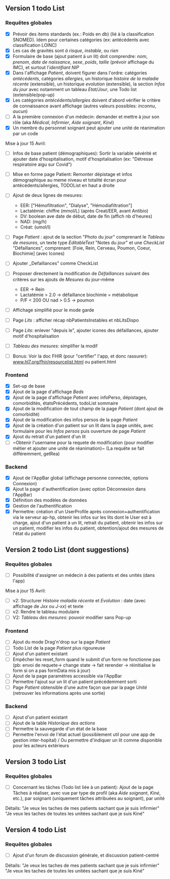 ## Version 1 todo List

### Requêtes globales

- [x] Prévoir des items standards (ex.: Poids en db) (lié à la classification SNOMED). Idem pour certaines catégories (ex: antécédents avec classification LOINC)
- [x] Les cas de gravités sont _à risque_, _instable_, ou _rien_
- [x] Formulaire de base (ajout patient à un lit) doit comprendre: _nom_, _prenom_, _date de naissance_, _sexe_, _poids_, _taille_ (prévoir affichage du IMC), et surtout l'_identifiant NIP_
- [x] Dans l'affichage _Patient_, doivent figurer dans l'ordre: catégories _antécédents_, catégories _allergies_, un historique _histoire de la maladie récente_ (extensible), un historique _evolution_ (extensible), la section _Infos du jour_ avec notamment un tableau _Etat/Jour_, une Todo list (extensible/pop-up)
- [x] Les catégories _antécédents/allergies_ doivent d'abord vérifier le critère de connaissance avant affichage (autres valeurs possibles: _inconnu_, _aucun_)
- [ ] A la première connexion d'un médecin: demander et mettre à jour son rôle (aka _Médical_, _Infirmier_, _Aide soignant_, _Kiné_)
- [x] Un membre du personnel soignant peut ajouter une unité de réanimation par un code

Mise à jour 15 Avril:

- [ ] Infos de base patient (démographiques): Sortir la variable sévérité et ajouter date d'hospitalisation, motif d'hospitalisation (ex: "Détresse respiratoire aigu sur Covid")
- [ ] Mise en forme page Patient: Remonter dépistage et infos démographique au meme niveau et totalité écran pour antécédents/allergies, TODOList en haut a droite
- [ ] Ajout de deux lignes de mesures:
    - EER: ["Hémofiltration", "Dialyse", "Hémodiafiltration"]
    - Lactatémie: chiffre  (mmol/L) (après Creat/EER, avant Antibio)
    - DV: boolean ave date de début, date de fin (affich nb d'heures)
    - NAD: (mg/h)
    - Créat: (umol/l)
- [ ] Page _Patient_ :  ajout de la section "Photo du jour" comprenant le _Tableau de mesures_, un texte type _EditableText_ "Notes du jour" et une _CheckList_ "Défaillances", comprenant: [Foie, Rein, Cerveau, Poumon, Coeur, Biochimie] (avec Icones)
- [ ] Ajouter _Defaillances" comme CheckList
- [ ] Proposer directement la modification de _Défaillances_ suivant des critères sur les ajouts de _Mesures_ du jour-même
    - EER -> Rein
    - Lactatémie > 2.0 -> défaillance biochimie = métabolique
    - P/F < 200 OU nad > 0.5 -> poumon
- [ ] Affichage simplifié pour le mode garde
- [ ] Page _Lits_ : afficher récap nbPatientsInstables et nbLitsDispo
- [ ] Page _Lits_: enlever "depuis le", ajouter icones des défaillances, ajouter motif d'hospitalisation
- [ ] _Tableau des mesures_: simplifier la modif
- [ ] Bonus: Voir la doc FHIR (pour "certifier" l'app, et donc rassurer): www.hl7.org/fhir/resourcelist.html ou patient.html


### Frontend

- [x] Set-up de base
- [x] Ajout de la page d'affichage _Beds_
- [x] Ajout de la page d'affichage _Patient_ avec infoPerso, dépistages, comorbidités, étatsPrécédents, todoList sommaire
- [x] Ajout de la modification de tout champ de la page _Patient_ (dont ajout de comorbidité)
- [x] Ajout de la modification des infos persos de la page _Patient_
- [x] Ajout de la création d'un patient sur un lit dans la page unités, avec formulaire pour les _Infos persos_ puis ouverture de page _Patient_
- [x] Ajout du retrait d'un patient d'un lit
- [ ] ~Obtenir l'username pour la requete de modification (pour modifier métier et ajouter une unité de réanimation)~ (La requête se fait différemment, getRea)

### Backend

- [x] Ajout de l'AppBar global (affichage personne connectée, options Connexion)
- [x] Ajout la page d'authentification (avec option Déconnexion dans l'AppBar)
- [x] Définition des modèles de données
- [x] Gestion de l'authentification
- [x] Permettre: création d'un UserProfile après connexion+authentification via le serveur ap-hp, obtenir les infos sur les lits dont le User est à charge, ajout d'un patient à un lit, retrait du patient, obtenir les infos sur un patient, modifier les infos du patient, obtention/ajout des mesures de l'état du patient

## Version 2 todo List (dont suggestions)

### Requêtes globales

- [ ] Possibilité d'assigner un médecin à des patients et des unités (dans l'app)

Mise à jour 15 Avril:

- [ ] v2: Structurer _Histoire maladie récente_ et _Evolution_ : date (avec affichage de _Jxx_ ou _J-xx_) et texte
- [ ] v2: Rendre le tableau modulaire
- [ ] V2: _Tableau des mesures_: pouvoir modifier sans Pop-up

### Frontend

- [ ] Ajout du mode Drag'n'drop sur la page _Patient_
- [ ] Todo List de la page _Patient_ plus rigoureuse
- [ ] Ajout d'un patient existant
- [ ] Empêcher les reset_form quand le submit d'un form ne fonctionne pas (pb: envoi de requete-> change state -> fait rerender -> réinitialise le form si on a pas formData mis à jour)
- [ ] Ajout de la page paramètres accessible via l'AppBar
- [ ] Permettre l'ajout sur un lit d'un patient précédemment sorti
- [ ] Page _Patient_ obtensible d'une autre façon que par la page _Unité_ (retrouver les informations après une sortie)

### Backend

- [ ] Ajout d'un patient existant
- [ ] Ajout de la table _Historique des actions_
- [ ] Permettre la sauvegarde d'un état de la base
- [ ] Permettre l'envoi de l'état actuel (possiblement util pour une app de gestion inter-hopital) / Ou permettre d'indiquer un lit comme disponible pour les acteurs extérieurs

## Version 3 todo List

### Requêtes globales

- [ ] Concernant les tâches (Todo list liée à un patient): Ajout de la page Tâches à réaliser, avec vue par type de profil (aka _Aide soignant_, _Kiné_, etc.), par soignant (uniquement tâches attribuées au soignant), par unité

Détails:
"Je veux les taches de mes patients sachant que je suis infirmier"
"Je veux les taches de toutes les unitées sachant que je suis Kiné"

## Version 4 todo List

### Requêtes globales

- [ ] Ajout d'un forum de discussion générale, et discussion patient-centré

Détails:
"Je veux les taches de mes patients sachant que je suis infirmier"
"Je veux les taches de toutes les unitées sachant que je suis Kiné"
